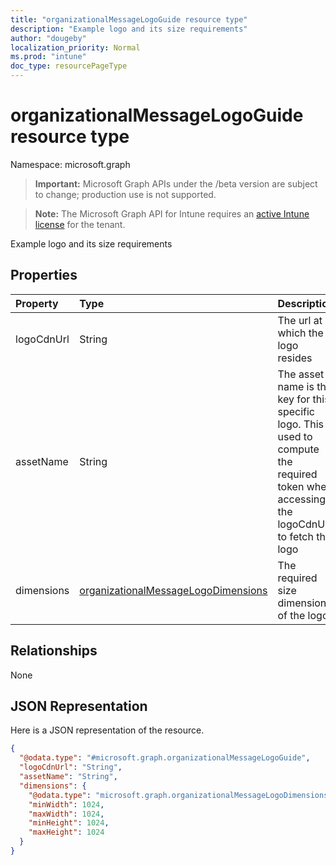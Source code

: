 ```yaml
---
title: "organizationalMessageLogoGuide resource type"
description: "Example logo and its size requirements"
author: "dougeby"
localization_priority: Normal
ms.prod: "intune"
doc_type: resourcePageType
---
```


# organizationalMessageLogoGuide resource type

Namespace: microsoft.graph

> **Important:** Microsoft Graph APIs under the /beta version are subject to change; production use is not supported.

> **Note:** The Microsoft Graph API for Intune requires an [active Intune license](https://go.microsoft.com/fwlink/?linkid=839381) for the tenant.

Example logo and its size requirements

## Properties
|Property|Type|Description|
|:---|:---|:---|
|logoCdnUrl|String|The url at which the logo resides|
|assetName|String|The asset name is the key for this specific logo. This is used to compute the required token when accessing the logoCdnUrl to fetch the logo|
|dimensions|[organizationalMessageLogoDimensions](../resources/intune-partnerintegration-organizationalmessagelogodimensions.md)|The required size dimensions of the logo|

## Relationships
None

## JSON Representation
Here is a JSON representation of the resource.
<!-- {
  "blockType": "resource",
  "@odata.type": "microsoft.graph.organizationalMessageLogoGuide"
}
-->
``` json
{
  "@odata.type": "#microsoft.graph.organizationalMessageLogoGuide",
  "logoCdnUrl": "String",
  "assetName": "String",
  "dimensions": {
    "@odata.type": "microsoft.graph.organizationalMessageLogoDimensions",
    "minWidth": 1024,
    "maxWidth": 1024,
    "minHeight": 1024,
    "maxHeight": 1024
  }
}
```






